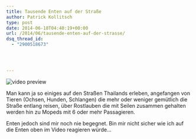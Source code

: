 ```yaml
---
title: Tausende Enten auf der Straße
author: Patrick Kollitsch
type: post
date: 2014-06-18T04:40:19+00:00
url: /2014/06/tausende-enten-auf-der-strasse/
dsq_thread_id:
  - "2900518673"




---
```

<div class="video-youtube embed-responsive-item" id="video-youtube-b26b3f7a71a06354d8d7504de147f4cb" data-video="//www.youtube.com/embed/OHviopSflwc?&loadvideo=&autohide=2&autoplay=1&rel=0&controls=2&color=red&modestbranding=1&iv_load_policy=3&theme=light&enablejsapi=1&origin=https://localhost">
  <img src="/wp-content/imagecache/OHviopSflwc-hqdefault.jpg" alt="video preview" /><span class="video-youtube-play-icon" aria-label="Play this video"><i class="icon-play" aria-hidden="true"></i></span>
</div>

Man kann ja so einiges auf den Straßen Thailands erleben, angefangen von Tieren (Ochsen, Hunden, Schlangen) die mehr oder weniger gemütlich die Straße entlang reisen, über Rostlauben die mit Seilen zusammen gehalten werden hin zu Mopeds mit 6 oder mehr Passagieren.

Enten jedoch sind mir noch nie begegnet. Bin mir nicht sicher wie ich auf die Enten oben im Video reagieren würde...
